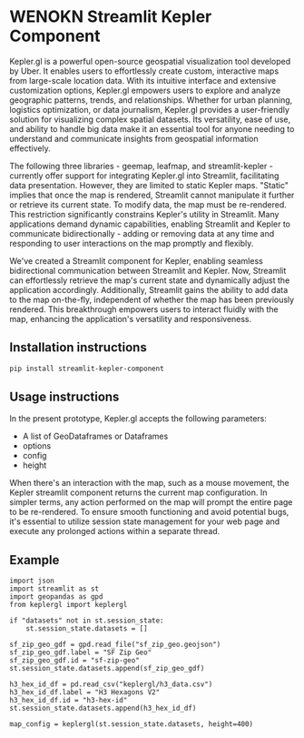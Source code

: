 # WENOKN Streamlit Kepler Component

Kepler.gl is a powerful open-source geospatial visualization tool developed by Uber. It enables users to effortlessly
create custom, interactive maps from large-scale location data. With its intuitive interface and extensive customization
options, Kepler.gl empowers users to explore and analyze geographic patterns, trends, and relationships. Whether for
urban planning, logistics optimization, or data journalism, Kepler.gl provides a user-friendly solution for visualizing
complex spatial datasets. Its versatility, ease of use, and ability to handle big data make it an essential tool for
anyone needing to understand and communicate insights from geospatial information effectively.

The following three libraries - geemap, leafmap, and streamlit-kepler - currently offer support for integrating
Kepler.gl into Streamlit, facilitating data presentation. However, they are limited to static Kepler maps. "Static"
implies that once the map is rendered, Streamlit cannot manipulate it further or retrieve its current state. To modify
data, the map must be re-rendered. This restriction significantly constrains Kepler's utility in Streamlit. Many
applications demand dynamic capabilities, enabling Streamlit and Kepler to communicate bidirectionally - adding or
removing data at any time and responding to user interactions on the map promptly and flexibly.

We've created a Streamlit component for Kepler, enabling seamless bidirectional communication between Streamlit and
Kepler. Now, Streamlit can effortlessly retrieve the map's current state and dynamically adjust the application
accordingly. Additionally, Streamlit gains the ability to add data to the map on-the-fly, independent of whether the map
has been previously rendered. This breakthrough empowers users to interact fluidly with the map, enhancing the
application's versatility and responsiveness.

## Installation instructions

```sh
pip install streamlit-kepler-component
```

## Usage instructions

In the present prototype, Kepler.gl accepts the following parameters:
* A list of GeoDataframes or Dataframes
* options
* config
* height

When there's an interaction with the map, such as a mouse movement, the Kepler streamlit component returns the current map configuration. In simpler terms, any action performed on the map will prompt the entire page to be re-rendered. To ensure smooth functioning and avoid potential bugs, it's essential to utilize session state management for your web page and execute any prolonged actions within a separate thread.

## Example

```
import json
import streamlit as st
import geopandas as gpd
from keplergl import keplergl

if "datasets" not in st.session_state:
    st.session_state.datasets = []

sf_zip_geo_gdf = gpd.read_file("sf_zip_geo.geojson")
sf_zip_geo_gdf.label = "SF Zip Geo"
sf_zip_geo_gdf.id = "sf-zip-geo"
st.session_state.datasets.append(sf_zip_geo_gdf)

h3_hex_id_df = pd.read_csv("keplergl/h3_data.csv")
h3_hex_id_df.label = "H3 Hexagons V2"
h3_hex_id_df.id = "h3-hex-id"
st.session_state.datasets.append(h3_hex_id_df)

map_config = keplergl(st.session_state.datasets, height=400)

```


